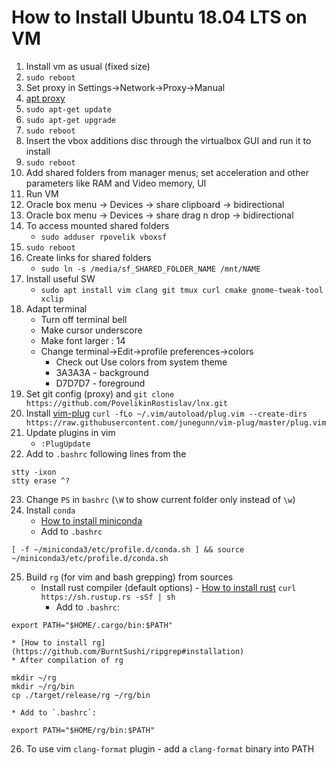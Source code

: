 # How to Install Ubuntu 18.04 LTS on VM
1. Install vm as usual (fixed size)
2. `sudo reboot`
3. Set proxy in Settings->Network->Proxy->Manual
4. [apt proxy](https://www.serverlab.ca/tutorials/linux/administration-linux/how-to-set-the-proxy-for-apt-for-ubuntu-18-04/)
5. `sudo apt-get update`
6. `sudo apt-get upgrade`
7. `sudo reboot`
8. Insert the vbox additions disc through the virtualbox GUI and run it to install
9. `sudo reboot`
10. Add shared folders from manager menus; set acceleration and other parameters like RAM and Video memory, UI
11. Run VM
12. Oracle box menu -> Devices -> share clipboard -> bidirectional
13. Oracle box menu -> Devices -> share drag n drop -> bidirectional
14. To access mounted shared folders
    * `sudo adduser rpovelik vboxsf`
15. `sudo reboot`
16. Create links for shared folders
    * `sudo ln -s /media/sf_SHARED_FOLDER_NAME /mnt/NAME`
17. Install useful SW
    * `sudo apt install vim clang git tmux curl cmake gnome-tweak-tool xclip`
18. Adapt terminal
    * Turn off terminal bell
    * Make cursor underscore
    * Make font larger : 14
    * Change terminal->Edit->profile preferences->colors
        * Check out Use colors from system theme
        * 3A3A3A - background
        * D7D7D7 - foreground
19. Set git config (proxy) and `git clone https://github.com/PovelikinRostislav/lnx.git`
20. Install [vim-plug](https://github.com/junegunn/vim-plug)
    `curl -fLo ~/.vim/autoload/plug.vim --create-dirs  https://raw.githubusercontent.com/junegunn/vim-plug/master/plug.vim`
21. Update plugins in vim
    * `:PlugUpdate`
22. Add to `.bashrc` following lines from the
```
stty -ixon
stty erase ^?
```
23. Change `PS` in `bashrc` (`\W` to show current folder only instead of `\w`)
24. Install `conda`
    * [How to install miniconda](https://docs.conda.io/projects/conda/en/latest/user-guide/install/linux.html)
    * Add to `.bashrc`
```
[ -f ~/miniconda3/etc/profile.d/conda.sh ] && source ~/miniconda3/etc/profile.d/conda.sh
```
25. Build `rg` (for vim and bash grepping) from sources
    * Install rust compiler (default options) - [How to install rust](https://www.rust-lang.org/tools/install)
        `curl https://sh.rustup.rs -sSf | sh`
        * Add to `.bashrc`:
```
export PATH="$HOME/.cargo/bin:$PATH"
```

    * [How to install rg](https://github.com/BurntSushi/ripgrep#installation)
    * After compilation of rg

```
mkdir ~/rg
mkdir ~/rg/bin
cp ./target/release/rg ~/rg/bin
```

    * Add to `.bashrc`:

```
export PATH="$HOME/rg/bin:$PATH"
```
26. To use vim `clang-format` plugin - add a `clang-format` binary into PATH
